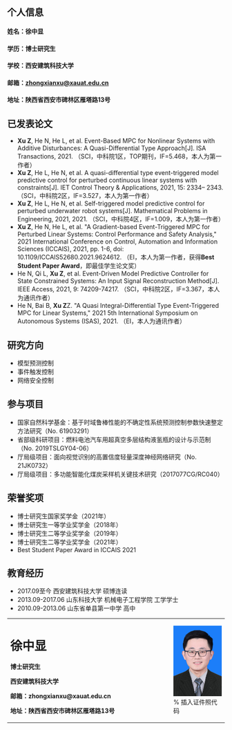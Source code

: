 ## 个人信息
#### 姓名：徐中显
#### 学历：博士研究生
#### 学校：西安建筑科技大学
#### 邮箱：zhongxianxu@xauat.edu.cn
#### 地址：陕西省西安市碑林区雁塔路13号

## 已发表论文
- **Xu Z**, He N, He L, et al. Event-Based MPC for Nonlinear Systems with Additive Disturbances: A Quasi-Differential Type Approach[J]. ISA Transactions, 2021. （SCI，中科院1区，TOP期刊，IF=5.468，本人为第一作者）
- **Xu Z**, He L, He N, et al. A quasi-differential type event-triggered model predictive control for perturbed continuous linear systems with constraints[J]. IET Control Theory & Applications, 2021, 15: 2334– 2343. （SCI，中科院2区，IF=3.527，本人为第一作者）
- **Xu Z**, He L, He N, et al. Self-triggered model predictive control for perturbed underwater robot systems[J]. Mathematical Problems in Engineering, 2021, 2021. （SCI，中科院4区，IF=1.009，本人为第一作者）
- **Xu Z**, He N, He L, et al. "A Gradient-based Event-Triggered MPC for Perturbed Linear Systems: Control Performance and Safety Analysis," 2021 International Conference on Control, Automation and Information Sciences (ICCAIS), 2021, pp. 1-6, doi: 10.1109/ICCAIS52680.2021.9624612. （EI，本人为第一作者，获得**Best Student Paper Award**，即最佳学生论文奖）
- He N, Qi L, **Xu Z**, et al. Event-Driven Model Predictive Controller for State Constrained Systems: An Input Signal Reconstruction Method[J]. IEEE Access, 2021, 9: 74209-74217. （SCI，中科院2区，IF=3.367，本人为通讯作者）
- He N, Bai B, **Xu Z**Z. "A Quasi Integral-Differential Type Event-Triggered MPC for Linear Systems," 2021 5th International Symposium on Autonomous Systems (ISAS), 2021. （EI，本人为通讯作者）

## 研究方向
- 模型预测控制
- 事件触发控制
- 网络安全控制

## 参与项目
- 国家自然科学基金：基于时域鲁棒性能的不确定性系统预测控制参数快速整定方法研究（No. 61903291）
- 省部级科研项目：燃料电池汽车用超真空多层结构液氢瓶的设计与示范制（No. 2019TSLGY04-06）
- 厅局级项目：面向视觉识别的高置信度轻量深度神经网络研究（No. 21JK0732）
- 厅局级项目：多功能智能化煤炭采样机关键技术研究（2017077CG/RC040）

## 荣誉奖项
- 博士研究生国家奖学金（2021年）
- 博士研究生一等学业奖学金（2018年）
- 博士研究生二等学业奖学金（2019年）
- 博士研究生二等学业奖学金（2021年）
- Best Student Paper Award in ICCAIS 2021

## 教育经历
- 2017.09至今 西安建筑科技大学 硕博连读
- 2013.09-2017.06 山东科技大学 机械电子工程学院 工学学士
- 2010.09-2013.06 山东省单县第一中学 高中

<table border="0">
  <tr>
    <td width="75%">
      <h1>徐中显</h1>
      <p><b>博士研究生</b></p>
      <p><b>西安建筑科技大学</b></p>
      <p><b>邮箱：zhongxianxu@xauat.edu.cn</b></p>
      <p><b>地址：陕西省西安市碑林区雁塔路13号
    </td>
    <td width="25%">
      <img src="/zhongxianxu.JPG" width="100%">      % 插入证件照代码
    </td>
  </tr>
